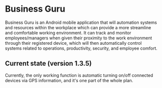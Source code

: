 # Business Guru

Business Guru is an Android mobile application that will automation systems and resources within the workplace which can provide a more streamline and comfortable working environment. It can track and monitor employees/managers when given their proximity to the work environment through their registered device, which will then automatically control systems related to operations, productivity, security, and employee comfort. 

## Current state (version 1.3.5)
Currently, the only working function is automatic turning on/off connected devices via GPS information, and it's one part of the whole plan.
